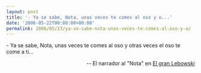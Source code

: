 ```yaml
---
layout: post
title: '- Ya se sabe, Nota, unas veces te comes al oso y o...'
date: '2006-05-22T00:00:00+00:00'
permalink: 2006/05/23/ya-se-sabe-nota-unas-veces-te-comes-al-oso-y-o/
---
```

<p class="frase">- Ya se sabe, Nota, unas veces te comes al oso y otras veces el oso te come a ti...</p><p align="right">-- El narrador al "Nota" en <a href="http://www.imdb.com/title/tt0118715/">El gran Lebowski</a>
